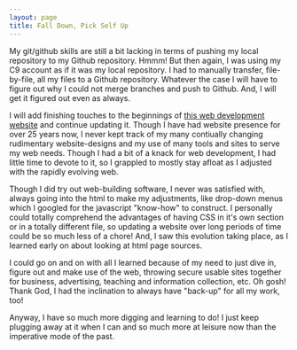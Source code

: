 ```yaml
---
layout: page
title: Fall Down, Pick Self Up
---
```


My git/github skills are still a bit lacking in terms of pushing my local repository to my Github repository. Hmmm! But then again, I was 
using my C9 account as if it was my local repository. I had to manually transfer, file-by-file, all my files to a Github repository. 
Whatever the case I will have to figure out why I could not merge branches and push to Github. And, I will get it figured out even as always.

I will add finishing touches to the beginnings of [this web development website](https://heartandhandstraining.github.io/wbdv/) and continue updating it. Though I have had website presence for over 25 years now, I never kept track of my many contiually changing rudimentary website-designs and my use of many tools and sites to serve my web needs. Though I had a bit of a knack for web development, I had little time to devote to it, so I grappled to mostly stay afloat as I adjusted with the rapidly evolving web.

Though I did try out web-building software, I never was satisfied with, always going into the html to make my adjustments, like drop-down menus which I googled for the javascript "know-how" to construct. I personally could totally comprehend the advantages of having CSS in it's own section or in a totally different file, so updating a website over long periods of time could be so much less of a chore! And, I saw this evolution taking place, as I learned early on about looking at html page sources.

I could go on and on with all I learned because of my need to just dive in, figure out and make use of the web, throwing secure usable sites together for business, advertising, teaching and information collection, etc. Oh gosh! Thank God, I had the inclination to always have "back-up" for all my work, too!

Anyway, I have so much more digging and learning to do! I just keep plugging away at it when I can and so much more at leisure now than the imperative mode of the past.
